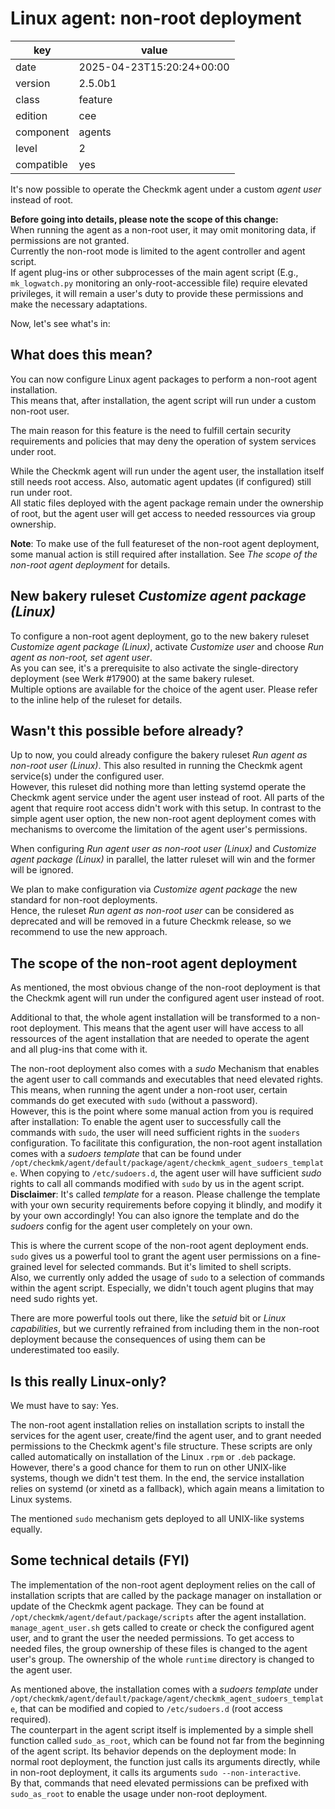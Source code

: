 [//]: # (werk v2)
# Linux agent: non-root deployment

key        | value
---------- | ---
date       | 2025-04-23T15:20:24+00:00
version    | 2.5.0b1
class      | feature
edition    | cee
component  | agents
level      | 2
compatible | yes

It's now possible to operate the Checkmk agent under a custom _agent user_ instead of root.

__Before going into details, please note the scope of this change:__<br>
When running the agent as a non-root user, it may omit monitoring data, if permissions are not granted.<br>
Currently the non-root mode is limited to the agent controller and agent script.<br>
If agent plug-ins or other subprocesses of the main agent script (E.g., `mk_logwatch.py` monitoring an only-root-accessible file) require elevated privileges, it will remain a user's duty to provide these permissions and make the necessary adaptations.

Now, let's see what's in:

## What does this mean?
You can now configure Linux agent packages to perform a non-root agent installation.<br>
This means that, after installation, the agent script will run under a custom non-root user.

The main reason for this feature is the need to fulfill certain security requirements and policies
that may deny the operation of system services under root.

While the Checkmk agent will run under the agent user, the installation itself still needs root access.
Also, automatic agent updates (if configured) still run under root.<br>
All static files deployed with the agent package remain under the ownership of root, but the agent user
will get access to needed ressources via group ownership.

__Note__: To make use of the full featureset of the non-root agent deployment, some manual action is still
required after installation. See _The scope of the non-root agent deployment_ for details.

## New bakery ruleset _Customize agent package (Linux)_
To configure a non-root agent deployment, go to the new bakery ruleset _Customize agent package (Linux)_,
activate _Customize user_ and choose _Run agent as non-root, set agent user_.<br>
As you can see, it's a prerequisite to also activate the single-directory deployment (see Werk #17900)
at the same bakery ruleset.<br>
Multiple options are available for the choice of the agent user. Please refer to the inline help of the ruleset for details.

## Wasn't this possible before already?
Up to now, you could already configure the bakery ruleset _Run agent as non-root user (Linux)_.
This also resulted in running the Checkmk agent service(s) under the configured user.<br>
However, this ruleset did nothing more than letting systemd operate the Checkmk agent service under
the agent user instead of root. All parts of the agent that require root access didn't work with this setup.
In contrast to the simple agent user option, the new non-root agent deployment comes with mechanisms to
overcome the limitation of the agent user's permissions.

When configuring _Run agent user as non-root user (Linux)_ and _Customize agent package (Linux)_ in parallel,
the latter ruleset will win and the former will be ignored.

We plan to make configuration via _Customize agent package_ the new standard for non-root deployments.<br>
Hence, the ruleset _Run agent as non-root user_ can be considered as deprecated and will be removed
in a future Checkmk release, so we recommend to use the new approach.

## The scope of the non-root agent deployment
As mentioned, the most obvious change of the non-root deployment is that the Checkmk agent will run
under the configured agent user instead of root.

Additional to that, the whole agent installation will be transformed to a non-root deployment. This means
that the agent user will have access to all ressources of the agent installation that are needed to
operate the agent and all plug-ins that come with it.

The non-root deployment also comes with a _sudo_ Mechanism that enables the agent user to call commands
and executables that need elevated rights. This means, when running the agent under a non-root user, certain
commands do get executed with `sudo` (without a password).<br>
However, this is the point where some manual action from you is required after installation:
To enable the agent user to successfully call the commands with `sudo`, the user will need sufficient rights
in the `suoders` configuration. To facilitate this configuration, the non-root agent installation comes with
a _sudoers template_ that can be found under `/opt/checkmk/agent/default/package/agent/checkmk_agent_sudoers_template`.
When copying to `/etc/sudoers.d`, the agent user will have sufficient _sudo_ rights to call all commands modified
with `sudo` by us in the agent script.<br>
__Disclaimer__: It's called _template_ for a reason. Please challenge the template with your own security
requirements before copying it blindly, and modify it by your own accordingly!
You can also ignore the template and do the _sudoers_ config for the agent user completely on your own.

This is where the current scope of the non-root agent deployment ends.<br>
`sudo` gives us a powerful tool to grant the agent user permissions on a fine-grained level for selected
commands. But it's limited to shell scripts.<br>
Also, we currently only added the usage of `sudo` to a selection of commands within the agent script.
Especially, we didn't touch agent plugins that may need sudo rights yet.

There are more powerful tools out there, like the _setuid_ bit or _Linux capabilities_, but we currently
refrained from including them in the non-root deployment because the consequences of using them can be
underestimated too easily.

## Is this really Linux-only?
We must have to say: Yes.

The non-root agent installation relies on installation scripts to install the services for the agent user,
create/find the agent user, and to grant needed permissions to the Checkmk agent's file structure.
These scripts are only called automatically on installation of the Linux `.rpm` or `.deb` package.<br>
However, there's a good chance for them to run on other UNIX-like systems, though we didn't test them.
In the end, the service installation relies on systemd (or xinetd as a fallback), which again means a
limitation to Linux systems.

The mentioned `sudo` mechanism gets deployed to all UNIX-like systems equally.

## Some technical details (FYI)
The implementation of the non-root agent deployment relies on the call of installation scripts that
are called by the package manager on installation or update of the Checkmk agent package. They can be
found at `/opt/checkmk/agent/defaut/package/scripts` after the agent installation.<br>
`manage_agent_user.sh` gets called to create or check the configured agent user, and to grant the user
the needed permissions. To get access to needed files, the group ownership of these files is changed
to the agent user's group. The ownership of the whole `runtime` directory is changed to the agent user.

As mentioned above, the installation comes with a _sudoers template_ under
`/opt/checkmk/agent/default/package/agent/checkmk_agent_sudoers_template`, that can be modified
and copied to `/etc/sudoers.d` (root access required).<br>
The counterpart in the agent script itself is implemented by a simple shell
function called `sudo_as_root`, which can be found not far from the beginning of the agent script.
Its behavior depends on the deployment mode: In normal root deployment, the function just calls its
arguments directly, while in non-root deployment, it calls its arguments `sudo --non-interactive`.<br>
By that, commands that need elevated permissions can be prefixed with `sudo_as_root` to enable the
usage under non-root deployment.

